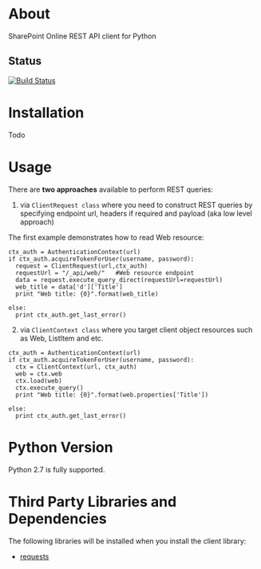 # About
SharePoint Online REST API client for Python

## Status

[![Build Status](https://travis-ci.org/vgrem/SharePointOnline-REST-Python-Client.svg?branch=master)](https://travis-ci.org/vgrem/SharePointOnline-REST-Python-Client)

# Installation

Todo


# Usage 

There are **two approaches** available to perform REST queries:

1) via `ClientRequest class` where you need to construct REST queries by specifying endpoint url, headers if required and payload (aka low level approach)

The first example demonstrates how to read Web resource:

```
ctx_auth = AuthenticationContext(url)
if ctx_auth.acquireTokenForUser(username, password):
  request = ClientRequest(url,ctx_auth)
  requestUrl = "/_api/web/"   #Web resource endpoint
  data = request.execute_query_direct(requestUrl=requestUrl)
  web_title = data['d']['Title']
  print "Web title: {0}".format(web_title)

else:
  print ctx_auth.get_last_error()
```

2) via `ClientContext class` where you target client object resources such as Web, ListItem and etc.
 

```
ctx_auth = AuthenticationContext(url)
if ctx_auth.acquireTokenForUser(username, password):
  ctx = ClientContext(url, ctx_auth)   
  web = ctx.web
  ctx.load(web)
  ctx.execute_query()
  print "Web title: {0}".format(web.properties['Title'])

else:
  print ctx_auth.get_last_error()
```


# Python Version
Python 2.7 is fully supported.


# Third Party Libraries and Dependencies
The following libraries will be installed when you install the client library:
* [requests](https://github.com/kennethreitz/requests)




